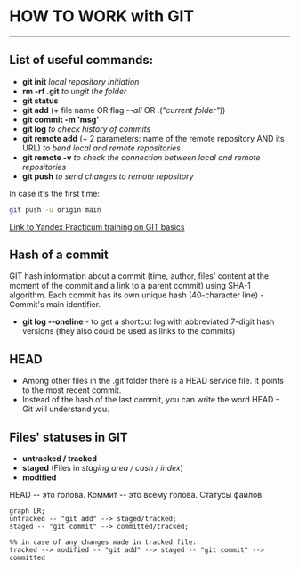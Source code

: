 # HOW TO WORK with GIT

---

## List of useful commands:


- __git init__ _local repository initiation_
- __rm -rf .git__ _to ungit the folder_
- **git status**
- **git add** (+ file name OR flag _--all_ OR .(_"current folder"_))
- **git commit -m 'msg'**
- **git log** _to check history of commits_
- **git remote add** (+ 2 parameters: name of the remote repository AND its URL) _to bend local and remote repositories_
- **git remote -v** _to check the connection between local and remote repositories_
- **git push** _to send changes to remote repository_

In case it's the first time: 

``` bash
git push -u origin main
```
[Link to Yandex Practicum training on GIT basics](https://practicum.yandex.ru/profile/git-basics/ "I am Yandex")

## Hash of a commit


GIT hash information about a commit (time, author, files' content at the moment of the commit and a link to a parent commit) using SHA-1 algorithm.
Each commit has its own unique hash (40-character line) - Commit's main identifier.


- __git log --oneline__ - to get a shortcut log with abbreviated 7-digit hash versions (they also could be used as links to the commits)


## HEAD
- Among other files in the .git folder there is a HEAD service file. It points to the most recent commit.
- Instead of the hash of the last commit, you can write the word HEAD - Git will understand you.

## Files' statuses in GIT

- __untracked / tracked__
- __staged__ (Files in *staging area / cash / index*)
- __modified__

HEAD -- это голова.
Коммит -- это всему голова.
Статусы файлов:


```mermaid
graph LR;
untracked -- "git add" --> staged/tracked;
staged -- "git commit" --> committed/tracked;

%% in case of any changes made in tracked file:
tracked --> modified -- "git add" --> staged -- "git commit" --> committed

```











